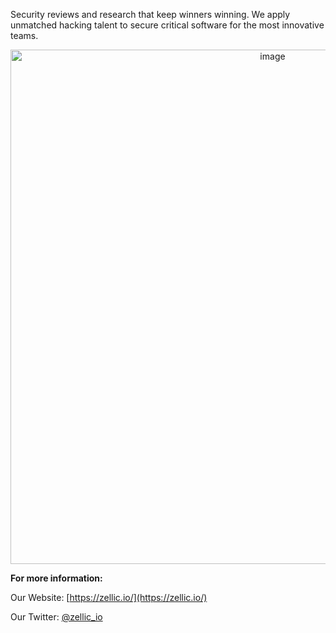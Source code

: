 Security reviews and research that keep winners winning. We apply unmatched hacking talent to secure critical software for the most innovative teams.

<center><img width="823" alt="image" src="https://github.com/Zellic/.github/assets/14918218/b54204d5-ce48-4915-8b3e-17990cc3139c"></center>

**For more information:**

Our Website: [https://zellic.io/](https://zellic.io/)

Our Twitter: [@zellic_io](https://twitter.com/zellic_io)

